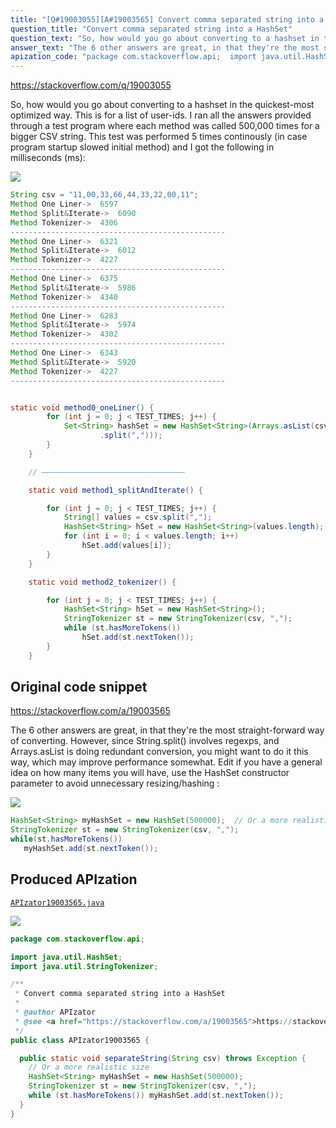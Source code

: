 ```yaml
---
title: "[Q#19003055][A#19003565] Convert comma separated string into a HashSet"
question_title: "Convert comma separated string into a HashSet"
question_text: "So, how would you go about converting to a hashset in the quickest-most optimized way. This is for a list of user-ids. I ran all the answers provided through a test program where each method was called 500,000 times for a bigger CSV string. This test was performed 5 times continously (in case program startup slowed initial method) and I got the following in milliseconds (ms):"
answer_text: "The 6 other answers are great, in that they're the most straight-forward way of converting. However, since String.split() involves regexps, and Arrays.asList is doing redundant conversion, you might want to do it this way, which may improve performance somewhat. Edit if you have a general idea on how many items you will have, use the HashSet constructor parameter to avoid unnecessary resizing/hashing :"
apization_code: "package com.stackoverflow.api;  import java.util.HashSet; import java.util.StringTokenizer;  /**  * Convert comma separated string into a HashSet  *  * @author APIzator  * @see <a href=\"https://stackoverflow.com/a/19003565\">https://stackoverflow.com/a/19003565</a>  */ public class APIzator19003565 {    public static void separateString(String csv) throws Exception {     // Or a more realistic size     HashSet<String> myHashSet = new HashSet(500000);     StringTokenizer st = new StringTokenizer(csv, \",\");     while (st.hasMoreTokens()) myHashSet.add(st.nextToken());   } }"
---
```


https://stackoverflow.com/q/19003055

So, how would you go about converting
to a hashset in the quickest-most optimized way.
This is for a list of user-ids.
I ran all the answers provided through a test program where each method was called 500,000 times for a bigger CSV string. This test was performed 5 times continously (in case program startup slowed initial method) and I got the following in milliseconds (ms):


<div class="code-logo"><img src="/stackoverflow.png" /></div>

```java
String csv = "11,00,33,66,44,33,22,00,11";
Method One Liner->  6597
Method Split&Iterate->  6090
Method Tokenizer->  4306
------------------------------------------------
Method One Liner->  6321
Method Split&Iterate->  6012
Method Tokenizer->  4227
------------------------------------------------
Method One Liner->  6375
Method Split&Iterate->  5986
Method Tokenizer->  4340
------------------------------------------------
Method One Liner->  6283
Method Split&Iterate->  5974
Method Tokenizer->  4302
------------------------------------------------
Method One Liner->  6343
Method Split&Iterate->  5920
Method Tokenizer->  4227
------------------------------------------------


static void method0_oneLiner() {
        for (int j = 0; j < TEST_TIMES; j++) {
            Set<String> hashSet = new HashSet<String>(Arrays.asList(csv
                    .split(",")));
        }
    }

    // ———————————————————————————————–

    static void method1_splitAndIterate() {

        for (int j = 0; j < TEST_TIMES; j++) {
            String[] values = csv.split(",");
            HashSet<String> hSet = new HashSet<String>(values.length);
            for (int i = 0; i < values.length; i++)
                hSet.add(values[i]);
        }
    }

    static void method2_tokenizer() {

        for (int j = 0; j < TEST_TIMES; j++) {
            HashSet<String> hSet = new HashSet<String>();
            StringTokenizer st = new StringTokenizer(csv, ",");
            while (st.hasMoreTokens())
                hSet.add(st.nextToken());
        }
    }
```


## Original code snippet

https://stackoverflow.com/a/19003565

The 6 other answers are great, in that they&#x27;re the most straight-forward way of converting.
However, since String.split() involves regexps, and Arrays.asList is doing redundant conversion, you might want to do it this way, which may improve performance somewhat.
Edit if you have a general idea on how many items you will have, use the HashSet constructor parameter to avoid unnecessary resizing/hashing :

<div class="code-logo"><img src="/stackoverflow.png" /></div>

```java
HashSet<String> myHashSet = new HashSet(500000);  // Or a more realistic size
StringTokenizer st = new StringTokenizer(csv, ",");
while(st.hasMoreTokens())
   myHashSet.add(st.nextToken());
```

## Produced APIzation

[`APIzator19003565.java`](https://github.com/blind-papers/apization-temp-data/raw/main/search/APIzator19003565.java)

<div class="code-logo"><img src="/apizator.png" /></div>

```java
package com.stackoverflow.api;

import java.util.HashSet;
import java.util.StringTokenizer;

/**
 * Convert comma separated string into a HashSet
 *
 * @author APIzator
 * @see <a href="https://stackoverflow.com/a/19003565">https://stackoverflow.com/a/19003565</a>
 */
public class APIzator19003565 {

  public static void separateString(String csv) throws Exception {
    // Or a more realistic size
    HashSet<String> myHashSet = new HashSet(500000);
    StringTokenizer st = new StringTokenizer(csv, ",");
    while (st.hasMoreTokens()) myHashSet.add(st.nextToken());
  }
}

```